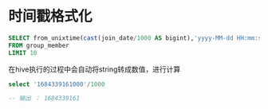 # 时间戳格式化
```sql
SELECT from_unixtime(cast(join_date/1000 AS bigint),'yyyy-MM-dd HH:mm:ss.SSS') AS join_date_str
FROM group_member
LIMIT 10
```
在hive执行的过程中会自动将string转成数值，进行计算
```sql
select '1684339161000'/1000 

-- 输出 ： 1684339161
```